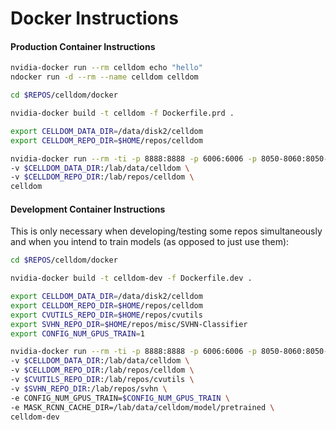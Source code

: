 # Docker Instructions

#### Production Container Instructions

```bash
nvidia-docker run --rm celldom echo "hello"
ndocker run -d --rm --name celldom celldom
```

```bash
cd $REPOS/celldom/docker

nvidia-docker build -t celldom -f Dockerfile.prd .

export CELLDOM_DATA_DIR=/data/disk2/celldom
export CELLDOM_REPO_DIR=$HOME/repos/celldom

nvidia-docker run --rm -ti -p 8888:8888 -p 6006:6006 -p 8050-8060:8050-8060 \
-v $CELLDOM_DATA_DIR:/lab/data/celldom \
-v $CELLDOM_REPO_DIR:/lab/repos/celldom \
celldom
```

#### Development Container Instructions

This is only necessary when developing/testing some repos simultaneously and
when you intend to train models (as opposed to just use them):

```bash
cd $REPOS/celldom/docker

nvidia-docker build -t celldom-dev -f Dockerfile.dev .

export CELLDOM_DATA_DIR=/data/disk2/celldom
export CELLDOM_REPO_DIR=$HOME/repos/celldom
export CVUTILS_REPO_DIR=$HOME/repos/cvutils
export SVHN_REPO_DIR=$HOME/repos/misc/SVHN-Classifier
export CONFIG_NUM_GPUS_TRAIN=1

nvidia-docker run --rm -ti -p 8888:8888 -p 6006:6006 -p 8050-8060:8050-8060 \
-v $CELLDOM_DATA_DIR:/lab/data/celldom \
-v $CELLDOM_REPO_DIR:/lab/repos/celldom \
-v $CVUTILS_REPO_DIR:/lab/repos/cvutils \
-v $SVHN_REPO_DIR:/lab/repos/svhn \
-e CONFIG_NUM_GPUS_TRAIN=$CONFIG_NUM_GPUS_TRAIN \
-e MASK_RCNN_CACHE_DIR=/lab/data/celldom/model/pretrained \
celldom-dev
```